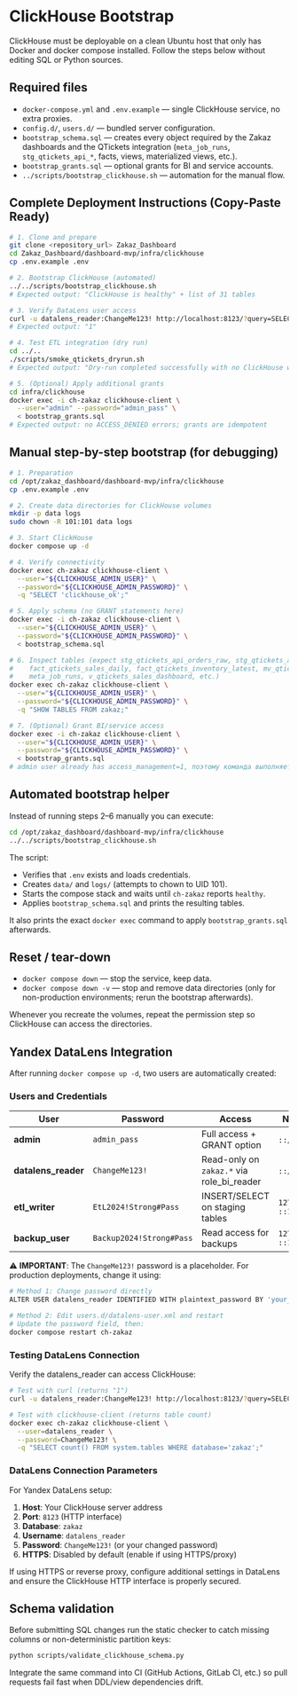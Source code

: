 # ClickHouse Bootstrap

ClickHouse must be deployable on a clean Ubuntu host that only has Docker and
docker compose installed. Follow the steps below without editing SQL or Python
sources.

## Required files

- `docker-compose.yml` and `.env.example` — single ClickHouse service, no extra
  proxies.
- `config.d/`, `users.d/` — bundled server configuration.
- `bootstrap_schema.sql` — creates every object required by the Zakaz dashboards
  and the QTickets integration (`meta_job_runs`, `stg_qtickets_api_*`, facts,
  views, materialized views, etc.).
- `bootstrap_grants.sql` — optional grants for BI and service accounts.
- `../scripts/bootstrap_clickhouse.sh` — automation for the manual flow.

## Complete Deployment Instructions (Copy-Paste Ready)

```bash
# 1. Clone and prepare
git clone <repository_url> Zakaz_Dashboard
cd Zakaz_Dashboard/dashboard-mvp/infra/clickhouse
cp .env.example .env

# 2. Bootstrap ClickHouse (automated)
../../scripts/bootstrap_clickhouse.sh
# Expected output: "ClickHouse is healthy" + list of 31 tables

# 3. Verify DataLens user access
curl -u datalens_reader:ChangeMe123! http://localhost:8123/?query=SELECT%201
# Expected output: "1"

# 4. Test ETL integration (dry run)
cd ../..
./scripts/smoke_qtickets_dryrun.sh
# Expected output: "Dry-run completed successfully with no ClickHouse writes"

# 5. (Optional) Apply additional grants
cd infra/clickhouse
docker exec -i ch-zakaz clickhouse-client \
  --user="admin" --password="admin_pass" \
  < bootstrap_grants.sql
# Expected output: no ACCESS_DENIED errors; grants are idempotent
```

## Manual step-by-step bootstrap (for debugging)

```bash
# 1. Preparation
cd /opt/zakaz_dashboard/dashboard-mvp/infra/clickhouse
cp .env.example .env

# 2. Create data directories for ClickHouse volumes
mkdir -p data logs
sudo chown -R 101:101 data logs

# 3. Start ClickHouse
docker compose up -d

# 4. Verify connectivity
docker exec ch-zakaz clickhouse-client \
  --user="${CLICKHOUSE_ADMIN_USER}" \
  --password="${CLICKHOUSE_ADMIN_PASSWORD}" \
  -q "SELECT 'clickhouse_ok';"

# 5. Apply schema (no GRANT statements here)
docker exec -i ch-zakaz clickhouse-client \
  --user="${CLICKHOUSE_ADMIN_USER}" \
  --password="${CLICKHOUSE_ADMIN_PASSWORD}" \
  < bootstrap_schema.sql

# 6. Inspect tables (expect stg_qtickets_api_orders_raw, stg_qtickets_api_inventory_raw,
#    fact_qtickets_sales_daily, fact_qtickets_inventory_latest, mv_qtickets_sales_latest,
#    meta_job_runs, v_qtickets_sales_dashboard, etc.)
docker exec ch-zakaz clickhouse-client \
  --user="${CLICKHOUSE_ADMIN_USER}" \
  --password="${CLICKHOUSE_ADMIN_PASSWORD}" \
  -q "SHOW TABLES FROM zakaz;"

# 7. (Optional) Grant BI/service access
docker exec -i ch-zakaz clickhouse-client \
  --user="${CLICKHOUSE_ADMIN_USER}" \
  --password="${CLICKHOUSE_ADMIN_PASSWORD}" \
  < bootstrap_grants.sql
# admin user already has access_management=1, поэтому команда выполняется без дополнительных прав
```

## Automated bootstrap helper

Instead of running steps 2–6 manually you can execute:

```bash
cd /opt/zakaz_dashboard/dashboard-mvp/infra/clickhouse
../../scripts/bootstrap_clickhouse.sh
```

The script:

- Verifies that `.env` exists and loads credentials.
- Creates `data/` and `logs/` (attempts to chown to UID 101).
- Starts the compose stack and waits until `ch-zakaz` reports `healthy`.
- Applies `bootstrap_schema.sql` and prints the resulting tables.

It also prints the exact `docker exec` command to apply `bootstrap_grants.sql`
afterwards.

## Reset / tear-down

- `docker compose down` — stop the service, keep data.
- `docker compose down -v` — stop and remove data directories (only for
  non-production environments; rerun the bootstrap afterwards).

Whenever you recreate the volumes, repeat the permission step so ClickHouse can
access the directories.
## Yandex DataLens Integration

After running `docker compose up -d`, two users are automatically created:

### Users and Credentials

| User | Password | Access | Network | Purpose |
|------|----------|--------|---------|---------|
| **admin** | `admin_pass` | Full access + GRANT option | `::/0` (all) | System administration |
| **datalens_reader** | `ChangeMe123!` | Read-only on `zakaz.*` via role_bi_reader | `::/0` (all) | Yandex DataLens |
| **etl_writer** | `EtL2024!Strong#Pass` | INSERT/SELECT on staging tables | `127.0.0.1, ::1` | ETL processes |
| **backup_user** | `Backup2024!Strong#Pass` | Read access for backups | `127.0.0.1, ::1` | Backup operations |

⚠️ **IMPORTANT**: The `ChangeMe123!` password is a placeholder. For production deployments, change it using:
```bash
# Method 1: Change password directly
ALTER USER datalens_reader IDENTIFIED WITH plaintext_password BY 'your_secure_password';

# Method 2: Edit users.d/datalens-user.xml and restart
# Update the password field, then:
docker compose restart ch-zakaz
```

### Testing DataLens Connection

Verify the datalens_reader can access ClickHouse:

```bash
# Test with curl (returns "1")
curl -u datalens_reader:ChangeMe123! http://localhost:8123/?query=SELECT%201

# Test with clickhouse-client (returns table count)
docker exec ch-zakaz clickhouse-client \
  --user=datalens_reader \
  --password=ChangeMe123! \
  -q "SELECT count() FROM system.tables WHERE database='zakaz';"
```

### DataLens Connection Parameters

For Yandex DataLens setup:

1. **Host**: Your ClickHouse server address
2. **Port**: `8123` (HTTP interface)
3. **Database**: `zakaz`
4. **Username**: `datalens_reader`
5. **Password**: `ChangeMe123!` (or your changed password)
6. **HTTPS**: Disabled by default (enable if using HTTPS/proxy)

If using HTTPS or reverse proxy, configure additional settings in DataLens and ensure the ClickHouse HTTP interface is properly secured.

## Schema validation

Before submitting SQL changes run the static checker to catch missing columns or
non-deterministic partition keys:

```bash
python scripts/validate_clickhouse_schema.py
```

Integrate the same command into CI (GitHub Actions, GitLab CI, etc.) so pull
requests fail fast when DDL/view dependencies drift.
